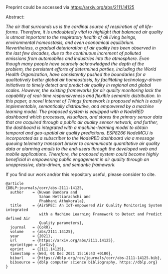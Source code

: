 Preprint could be accessed via https://arxiv.org/abs/2111.14125

Abstract: 

*The air that surrounds us is the cardinal source of respiration of all life-forms. Therefore, it is undoubtedly vital to highlight that balanced air quality is utmost important to the respiratory health of all living beings, environmental homeostasis, and even economical equilibrium. Nevertheless, a gradual deterioration of air quality has been observed in the last few decades, due to the continuous increment of polluted emissions from automobiles and industries into the atmosphere. Even though many people have scarcely acknowledged the depth of the problem, the persistent efforts of determined parties, including the World Health Organization, have consistently pushed the boundaries for a qualitatively better global air homeostasis, by facilitating technology-driven initiatives to timely detect and predict air quality in regional and global scales. However, the existing frameworks for air quality monitoring lack the capability of real-time responsiveness and flexible semantic distribution. In this paper, a novel Internet of Things framework is proposed which is easily implementable, semantically distributive, and empowered by a machine learning model. The proposed system is equipped with a NodeRED dashboard which processes, visualizes, and stores the primary sensor data that are acquired through a public air quality sensor network, and further, the dashboard is integrated with a machine-learning model to obtain temporal and geo-spatial air quality predictions. ESP8266 NodeMCU is incorporated as a subscriber to the NodeRED dashboard via a message queuing telemetry transport broker to communicate quantitative air quality data or alarming emails to the end-users through the developed web and mobile applications. Therefore, the proposed system could become highly beneficial in empowering public engagement in air quality through an unoppressive, data-driven, and semantic framework.*

If you find our work and/or this repository useful, please consider to cite.

```
@article
{DBLP:journals/corr/abs-2111-14125,
  author    = {Nuwan Bandara and
               Sahan Hettiarachchi and
               Phabhani Athukorala},
  title     = {AirSPEC: An IoT-empowered Air Quality Monitoring System integrated
               with a Machine Learning Framework to Detect and Predict defined Air
               Quality parameters},
  journal   = {CoRR},
  volume    = {abs/2111.14125},
  year      = {2021},
  url       = {https://arxiv.org/abs/2111.14125},
  eprinttype = {arXiv},
  eprint    = {2111.14125},
  timestamp = {Wed, 01 Dec 2021 15:16:43 +0100},
  biburl    = {https://dblp.org/rec/journals/corr/abs-2111-14125.bib},
  bibsource = {dblp computer science bibliography, https://dblp.org}
}
```
